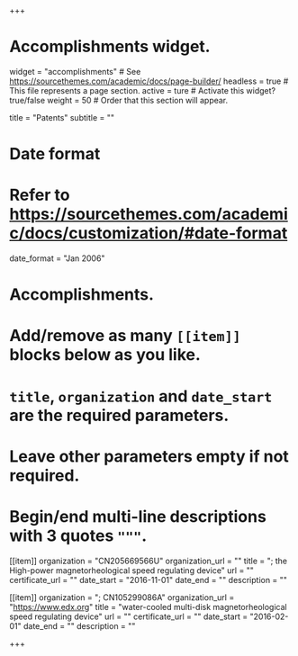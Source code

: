 +++
# Accomplishments widget.
widget = "accomplishments"  # See https://sourcethemes.com/academic/docs/page-builder/
headless = true  # This file represents a page section.
active = ture  # Activate this widget? true/false
weight = 50  # Order that this section will appear.

title = "Patents"
subtitle = ""

# Date format
#   Refer to https://sourcethemes.com/academic/docs/customization/#date-format
date_format = "Jan 2006"

# Accomplishments.
#   Add/remove as many `[[item]]` blocks below as you like.
#   `title`, `organization` and `date_start` are the required parameters.
#   Leave other parameters empty if not required.
#   Begin/end multi-line descriptions with 3 quotes `"""`.

[[item]]
  organization = "CN205669566U"
  organization_url = ""
  title = "; the High-power magnetorheological speed regulating device"
  url = ""
  certificate_url = ""
  date_start = "2016-11-01"
  date_end = ""
  description = ""

[[item]]
  organization = "; CN105299086A"
  organization_url = "https://www.edx.org"
  title = "water-cooled multi-disk magnetorheological speed regulating device"
  url = ""
  certificate_url = ""
  date_start = "2016-02-01"
  date_end = ""
  description = ""
  


+++
